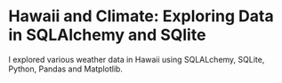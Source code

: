 # Hawaii and Climate: Exploring Data in SQLAlchemy and SQlite

I explored various weather data in Hawaii using SQLALchemy, SQLite, Python, Pandas and Matplotlib.

